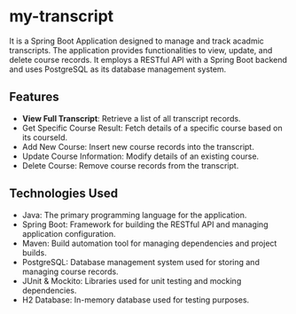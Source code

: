 # my-transcript
It is a Spring Boot Application designed to manage and track acadmic transcripts. The application provides functionalities to view, update, and delete course records. It employs a RESTful API with a Spring Boot backend and uses PostgreSQL as its database management system.

## Features
+ **View Full Transcript**: Retrieve a list of all transcript records.
+ Get Specific Course Result: Fetch details of a specific course based on its courseId.
+ Add New Course: Insert new course records into the transcript.
+ Update Course Information: Modify details of an existing course.
+ Delete Course: Remove course records from the transcript.

## Technologies Used
+ Java: The primary programming language for the application.
+ Spring Boot: Framework for building the RESTful API and managing application configuration.
+ Maven: Build automation tool for managing dependencies and project builds.
+ PostgreSQL: Database management system used for storing and managing course records.
+ JUnit & Mockito: Libraries used for unit testing and mocking dependencies.
+ H2 Database: In-memory database used for testing purposes.
  

